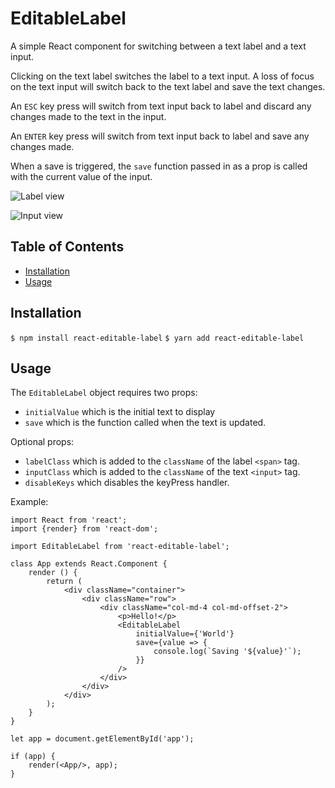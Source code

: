 # EditableLabel
A simple React component for switching between a text label and a text input.

Clicking on the text label switches the label to a text input. A loss of focus on the text input will switch back to the text label and save the text changes.

An `ESC` key press will switch from text input back to label and discard any changes made to the text in the input.

An `ENTER` key press will switch from text input back to label and save any changes made.

When a save is triggered, the `save` function passed in as a prop is called with the current value of the input.

![Label view](https://i.imgur.com/zZokjZO.png)

![Input view](https://i.imgur.com/vLPgHOg.png)

## Table of Contents

* [Installation](#installation)
* [Usage](#usage)

## Installation

`$ npm install react-editable-label`
`$ yarn add react-editable-label`

## Usage
The `EditableLabel` object requires two props:

- `initialValue` which is the initial text to display
- `save` which is the function called when the text is updated.

Optional props:

- `labelClass` which is added to the `className` of the label `<span>` tag.
- `inputClass` which is added to the `className` of the text `<input>` tag.
- `disableKeys` which disables the keyPress handler.

Example:

```
import React from 'react';
import {render} from 'react-dom';

import EditableLabel from 'react-editable-label';

class App extends React.Component {
    render () {
        return (
            <div className="container">
                <div className="row">
                    <div className="col-md-4 col-md-offset-2">
                        <p>Hello!</p>
                        <EditableLabel
                            initialValue={'World'}
                            save={value => {
                                console.log(`Saving '${value}'`);
                            }}
                        />
                    </div>
                </div>
            </div>
        );
    }
}

let app = document.getElementById('app');

if (app) {
    render(<App/>, app);
}
```
